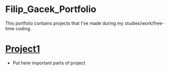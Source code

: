 # Filip_Gacek_Portfolio
This portfolio contains projects that I've made during my studies/work/free-time coding. 

# [Project1](https://github.com/GacinhoV33/flappybird)
* Put here important parts of project
